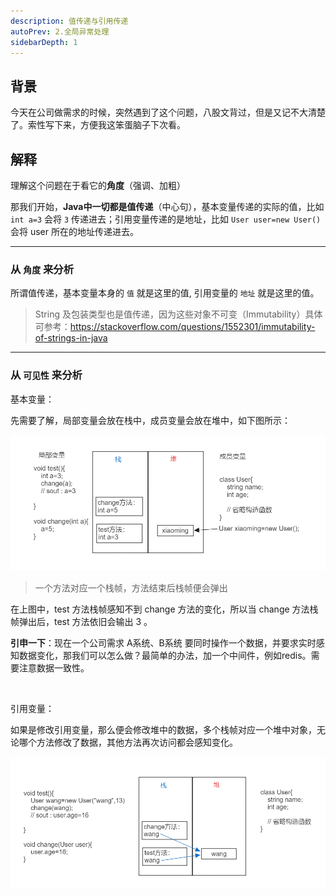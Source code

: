 ```yaml
---
description: 值传递与引用传递
autoPrev: 2.全局异常处理
sidebarDepth: 1
---
```



## 背景
今天在公司做需求的时候，突然遇到了这个问题，八股文背过，但是又记不大清楚了。索性写下来，方便我这笨蛋脑子下次看。


## 解释
理解这个问题在于看它的**角度**（强调、加粗）

那我们开始，**Java中一切都是值传递**（中心句），基本变量传递的实际的值，比如 `int a=3`  会将 `3` 传递进去；引用变量传递的是地址，比如 `User user=new User()` 会将 user 所在的地址传递进去。

---
### 从 `角度` 来分析
所谓值传递，基本变量本身的 `值` 就是这里的值, 引用变量的 `地址` 就是这里的值。

> String 及包装类型也是值传递，因为这些对象不可变（Immutability）具体可参考：https://stackoverflow.com/questions/1552301/immutability-of-strings-in-java

---

### 从 `可见性` 来分析

基本变量：

先需要了解，局部变量会放在栈中，成员变量会放在堆中，如下图所示：

![](./assets/3-img/1704037-20231008191712122-666041907.png)


> 一个方法对应一个栈帧，方法结束后栈帧便会弹出

在上图中，test 方法栈帧感知不到 change 方法的变化，所以当 change 方法栈帧弹出后，test 方法依旧会输出 3 。

**引申一下**：现在一个公司需求 A系统、B系统 要同时操作一个数据，并要求实时感知数据变化，那我们可以怎么做？最简单的办法，加一个中间件，例如redis。需要注意数据一致性。

<br/>

引用变量：

如果是修改引用变量，那么便会修改堆中的数据，多个栈帧对应一个堆中对象，无论哪个方法修改了数据，其他方法再次访问都会感知变化。

![](./assets/3-img/1704037-20231008191721840-218593087.png)
